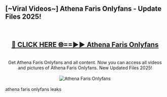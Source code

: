 <h2>[~Viral Videos~] Athena Faris Onlyfans - Update Files 2025!</h2>
<br>
<div align="center">
<h2><a href="https://betterlinks.top/A2PfLJ" rel="nofollow">🔴 CLICK HERE 🌐==►► Athena Faris Onlyfans</a></h2>
<br>
Get Athena Faris Onlyfans and all content. Now you can access all videos and pictures of Athena Faris Onlyfans. New Updated Files 2025!
<br>
<br>
<a href="https://betterlinks.top/A2PfLJ" rel="nofollow" data-target="animated-image.originalLink"><img src="https://i.ibb.co.com/WyWwxjT/player-gif2.gif" alt="Athena Faris Onlyfans" style="max-width: 100%; display: inline-block;" data-target="animated-image.originalImage"></a>
</div>
<br>
athena faris onlyfans leaks